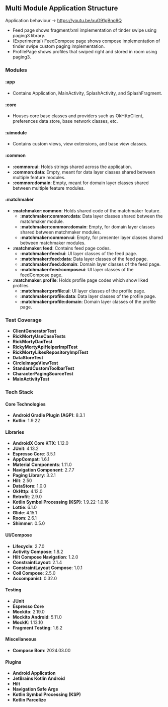 ## Multi Module Application Structure

Application behaviour -> https://youtu.be/xuG91gBno9Q

- Feed page shows fragment/xml implementation of tinder swipe using paging3 library.
- (Experimental) FeedCompose page shows compose implementation of tinder swipe custom paging implementation. 
- ProfilePage shows profiles that swiped right and stored in room using paging3.

### Modules

#### :app
- Contains Application, MainActivity, SplashActivity, and SplashFragment.

#### :core
- Houses core base classes and providers such as OkHttpClient, preferences data store, base network classes, etc.

#### :uimodule
- Contains custom views, view extensions, and base view classes.

#### :common
- **:common:ui**: Holds strings shared across the application.
- **:common:data**: Empty, meant for data layer classes shared between multiple feature modules.
- **:common:domain**: Empty, meant for domain layer classes shared between multiple feature modules.

#### :matchmaker
- **:matchmaker:common**: Holds shared code of the matchmaker feature.
  - **:matchmaker:common:data**: Data layer classes shared between the matchmaker module.
  - **:matchmaker:common:domain**: Empty, for domain layer classes shared between matchmaker modules.
  - **:matchmaker:common:ui**: Empty, for presenter layer classes shared between matchmaker modules.
- **:matchmaker:feed**: Contains feed page codes.
  - **:matchmaker:feed:ui**: UI layer classes of the feed page.
  - **:matchmaker:feed:data**: Data layer classes of the feed page.
  - **:matchmaker:feed:domain**: Domain layer classes of the feed page.
  - **:matchmaker:feed:composeui**: UI layer classes of the feedCompose page.
- **:matchmaker:profile**: Holds profile page codes which show liked profiles.
  - **:matchmaker:profile:ui**: UI layer classes of the profile page.
  - **:matchmaker:profile:data**: Data layer classes of the profile page.
  - **:matchmaker:profile:domain**: Domain layer classes of the profile page.

### Test Coverage

- **ClientGeneratorTest**
- **RickMortyUseCaseTests**
- **RickMortyDaoTest**
- **RickyMortyApiHelperImplTest**
- **RickMortyLikesRepositoryImplTest**
- **DataStoreTest**
- **CircleImageViewTest**
- **StandardCustomToolbarTest**
- **CharacterPagingSourceTest**
- **MainActivityTest**
  

### Tech Stack

#### Core Technologies
- **Android Gradle Plugin (AGP)**: 8.3.1
- **Kotlin**: 1.9.22

#### Libraries
- **AndroidX Core KTX**: 1.12.0
- **JUnit**: 4.13.2
- **Espresso Core**: 3.5.1
- **AppCompat**: 1.6.1
- **Material Components**: 1.11.0
- **Navigation Component**: 2.7.7
- **Paging Library**: 3.2.1
- **Hilt**: 2.50
- **DataStore**: 1.0.0
- **OkHttp**: 4.12.0
- **Retrofit**: 2.9.0
- **Kotlin Symbol Processing (KSP)**: 1.9.22-1.0.16
- **Lottie**: 6.1.0
- **Glide**: 4.15.1
- **Room**: 2.6.1
- **Shimmer**: 0.5.0

#### UI/Compose
- **Lifecycle**: 2.7.0
- **Activity Compose**: 1.8.2
- **Hilt Compose Navigation**: 1.2.0
- **ConstraintLayout**: 2.1.4
- **ConstraintLayout Compose**: 1.0.1
- **Coil Compose**: 2.5.0
- **Accompanist**: 0.32.0

#### Testing
- **JUnit**
- **Espresso Core**
- **Mockito**: 2.19.0
- **Mockito Android**: 5.11.0
- **MockK**: 1.13.10
- **Fragment Testing**: 1.6.2

#### Miscellaneous
- **Compose Bom**: 2024.03.00

#### Plugins
- **Android Application**
- **JetBrains Kotlin Android**
- **Hilt**
- **Navigation Safe Args**
- **Kotlin Symbol Processing (KSP)**
- **Kotlin Parcelize**
